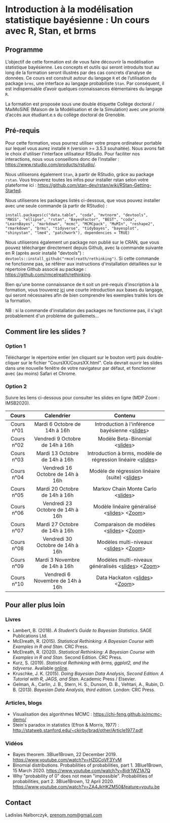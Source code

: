 # Introduction à la modélisation statistique bayésienne : Un cours avec R, Stan, et brms

## Programme

L’objectif de cette formation est de vous faire découvrir la modélisation statistique bayésienne. Les concepts et outils qui seront introduits tout au long de la formation seront illustrés par des cas concrets d’analyse de données. Ce cours est construit autour du langage `R` et de l’utilisation du package `brms`, une interface au langage probabiliste `Stan`. Par conséquent, il est indispensable d’avoir quelques connaissances élémentaires du langage `R`.

La formation est proposée sous une double étiquette Collège doctoral / MaiMoSiNE (Maison de la Modélisation et de la Simulation) avec une priorité d’accès aux étudiant.e.s du collège doctoral de Grenoble.

## Pré-requis

Pour cette formation, vous pourrez utiliser votre propre ordinateur portable sur lequel vous aurez installé `R` (version >= 3.5.3 souhaitée). Nous avons fait le choix d'utiliser l'interface utilisateur RStudio. Pour faciliter nos interactions, nous vous conseillons donc de l’installer : https://www.rstudio.com/products/rstudio/.

Nous utiliserons également `Stan`, à partir de RStudio, grâce au package `rstan`. Vous trouverez toutes les infos pour installer rstan selon votre plateforme ici : https://github.com/stan-dev/rstan/wiki/RStan-Getting-Started.

Nous utiliserons les packages listés ci-dessous, que vous pouvez installer avec une seule commande (à partir de RStudio) :

`install.packages(c("data.table", "coda", "mvtnorm", "devtools", "MASS", "ellipse", "rstan", "BayesFactor", "BEST", "coda", "LearnBayes", "markdown", "mcmc", "MCMCpack", "MuMIn", "reshape2", "rmarkdown", "brms", "tidyverse", "tidybayes", "bayesplot", "shinystan", "lme4", "patchwork"), dependencies = TRUE)`

Nous utiliserons également un package non publié sur le CRAN, que vous pouvez télécharger directement depuis Github, avec la commande suivante en R (après avoir installé "devtools") : `devtools::install_github("rmcelreath/rethinking")`. Si cette commande ne fonctionne pas, se référer aux instructions d'installation détaillées sur le répertoire Github associé au package : https://github.com/rmcelreath/rethinking.

Bien qu'une bonne connaissance de `R` soit un pré-requis d'inscription à la formation, vous trouverez [ici](https://cran.r-project.org/doc/contrib/Torfs+Brauer-Short-R-Intro.pdf) une courte introduction aux bases du langage, qui seront nécessaires afin de bien comprendre les exemples traités lors de la formation.

NB : si la commande d'installation des packages ne fonctionne pas, il s'agit probablement d'un problème de guillemets...

## Comment lire les slides ?

### Option 1

Télécharger le répertoire entier (en cliquant sur le bouton vert) puis double-cliquer sur le fichier "CoursXX/CoursXX.html". Cela devrait ouvrir les slides dans une nouvelle fenêtre de votre navigateur par défaut, et fonctionner avec (au moins) Safari et Chrome.

### Option 2

Suivre les liens ci-dessous pour consulter les slides en ligne (MDP Zoom : IMSB2020).

| Cours      | Calendrier                       | Contenu          |
|:----------:|:--------------------------------:|:----------------:|
| Cours n°01 | Mardi 6 Octobre de 14h à 16h | Introduction à l'inférence bayésienne <[slides](https://www.barelysignificant.com/IMSB2020/slides/Cours01)> |
| Cours n°02 | Vendredi 9 Octobre de 14h à 16h | Modèle Beta-Binomial <[slides](https://www.barelysignificant.com/IMSB2020/slides/Cours02)> |
| Cours n°03 | Mardi 13 Octobre de 14h à 16h | Introduction à brms, modèle de régression linéaire <[slides](https://www.barelysignificant.com/IMSB2020/slides/Cours03)> |
| Cours n°04 | Vendredi 16 Octobre de 14h à 16h | Modèle de régression linéaire (suite) <[slides](https://www.barelysignificant.com/IMSB2020/slides/Cours04)> |
| Cours n°05 | Mardi 20 Octobre de 14h à 16h | Markov Chain Monte Carlo <[slides](https://www.barelysignificant.com/IMSB2020/slides/Cours05)> |
| Cours n°06 | Vendredi 23 Octobre de 14h à 16h | Modèle linéaire généralisé <[slides](https://www.barelysignificant.com/IMSB2020/slides/Cours06)> <[Zoom](https://univ-grenoble-alpes-fr.zoom.us/j/93336809011?pwd=TFFLUElkbHdjbkx4OFFuSnFSVENsdz09)> |
| Cours n°07 | Mardi 27 Octobre de 14h à 16h | Comparaison de modèles <[slides](https://www.barelysignificant.com/IMSB2020/slides/Cours07)> <[Zoom](https://univ-grenoble-alpes-fr.zoom.us/j/92690924574?pwd=MFlHell2eHFReHl5R3JkRnpOWTlzQT09)> |
| Cours n°08 | Vendredi 30 Octobre de 14h à 16h | Modèles multi-niveaux  <[slides](https://www.barelysignificant.com/IMSB2020/slides/Cours08)> <[Zoom](https://univ-grenoble-alpes-fr.zoom.us/j/94624686231?pwd=aWVFdzZOZ2VSKy8xaUdnUWtnamlBdz09)> |
| Cours n°09 | Mardi 3 Novembre de 14h à 16h | Modèles multi-niveaux généralisés <[slides](https://www.barelysignificant.com/IMSB2020/slides/Cours09)> <[Zoom](https://univ-grenoble-alpes-fr.zoom.us/j/97569015383?pwd=ai9vVlJCODVvMEdNMUpFTElOdlNtUT09)> |
| Cours n°10 | Vendredi 6 Novembre de 14h à 16h | Data Hackaton <[slides](https://www.barelysignificant.com/IMSB2020/slides/Cours10)> <[Zoom](https://univ-grenoble-alpes-fr.zoom.us/j/94061357264?pwd=cWJiZkVKejRiVWZaaEJaSS96LzNBZz09)> |

## Pour aller plus loin

### Livres

- Lambert, B. (2018). *A Student’s Guide to Bayesian Statistics*. SAGE Publications Ltd.
- McElreath, R. (2015). *Statistical Rethinking: A Bayesian Course with Examples in R and Stan*. CRC Press.
- McElreath, R. (2020). *Statistical Rethinking: A Bayesian Course with Examples in R and Stan*. Second Edition. CRC Press.
- Kurz, S. (2019). *Statistical Rethinking with brms, ggplot2, and the tidyverse*. Available [online](https://bookdown.org/ajkurz/Statistical_Rethinking_recoded/).
- Kruschke, J. K. (2015). *Doing Bayesian Data Analysis, Second Edition: A Tutorial with R, JAGS, and Stan*. Academic Press / Elsevier.
- Gelman, A., Carlin, J. B., Stern, H. S., Dunson, D. B., Vehtari, A., Rubin, D. B. (2013). *Bayesian Data Analysis, third edition*. London: CRC Press.

### Articles, blogs

- Visualisation des algorithmes MCMC : https://chi-feng.github.io/mcmc-demo/
- Stein's paradox in statistics (Efron & Morris, 1977) : http://statweb.stanford.edu/~ckirby/brad/other/Article1977.pdf

### Vidéos

- Bayes theorem. 3Blue1Brown, 22 December 2019. https://www.youtube.com/watch?v=HZGCoVF3YvM
- Binomial distributions. Probabilities of probabilities, part 1. 3Blue1Brown, 15 March 2020. https://www.youtube.com/watch?v=8idr1WZ1A7Q
- Why "probability of 0" does not mean "impossible". Probabilities of probabilities, part 2. 3Blue1Brown, 12 April 2020. https://www.youtube.com/watch?v=ZA4JkHKZM50&feature=youtu.be

## Contact

Ladislas Nalborczyk, prenom.nom@gmail.com
